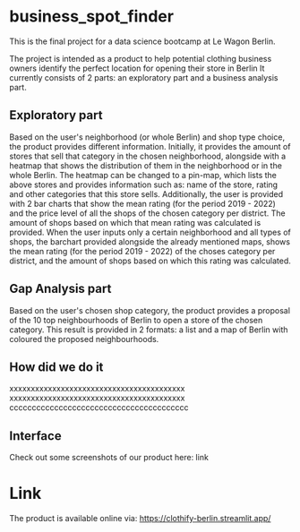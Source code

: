 # business_spot_finder

This is the final project for a data science bootcamp at Le Wagon Berlin.

The project is intended as a product to help potential clothing business owners identify the perfect location for opening their store in Berlin It currently consists of 2 parts: an exploratory part and a business analysis part.

## Exploratory part
Based on the user's neighborhood (or whole Berlin) and shop type choice, the product provides different information. Initially, it provides the amount of stores that sell that category in the chosen neighborhood, alongside with a heatmap that shows the distribution of them in the neighborhood or in the whole Berlin. The heatmap can be changed to a pin-map, which lists the above stores and provides information such as: name of the store, rating and other categories that this store sells. Additionally, the user is provided with 2 bar charts that show the mean rating (for the period 2019 - 2022) and the price level of all the shops of the chosen category per district. The amount of shops based on which  that mean rating was calculated is provided. When the user inputs only a certain neighborhood and all types of shops, the barchart provided alongside the already mentioned maps, shows the mean rating (for the period 2019 - 2022) of the choses category per district, and the amount of shops based on which this rating was calculated.

## Gap Analysis part

Based on the user's chosen shop category, the product provides a proposal of the  10 top neighbourhoods of Berlin to open a store of the chosen category. This result is provided in 2 formats: a list and a map of Berlin with coloured the proposed neighbourhoods.

## How did we do it

xxxxxxxxxxxxxxxxxxxxxxxxxxxxxxxxxxxxxxxxx
xxxxxxxxxxxxxxxxxxxxxxxxxxxxxxxxxxxxxxxxx
cccccccccccccccccccccccccccccccccccccccc

## Interface

Check out some screenshots of our product here: link

# Link

The product is available online via: https://clothify-berlin.streamlit.app/
